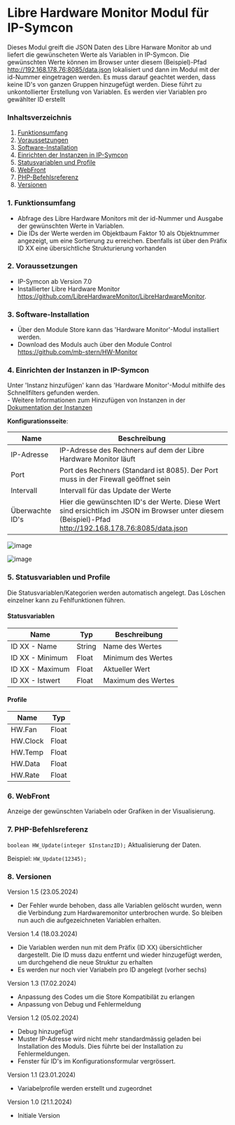 # Libre Hardware Monitor Modul für IP-Symcon
Dieses Modul greift die JSON Daten des Libre Harware Monitor ab und liefert die gewünscheten Werte als Variablen in IP-Symcon.
Die gewünschten Werte können im Browser unter diesem (Beispiel)-Pfad http://192.168.178.76:8085/data.json lokalisiert und dann im Modul mit der id-Nummer eingetragen werden.
Es muss darauf geachtet werden, dass keine ID's von ganzen Gruppen hinzugefügt werden. Diese führt zu unkontollierter Erstellung von Variablen. Es werden vier Variablen pro gewählter ID erstellt

### Inhaltsverzeichnis

1. [Funktionsumfang](#1-funktionsumfang)
2. [Voraussetzungen](#2-voraussetzungen)
3. [Software-Installation](#3-software-installation)
4. [Einrichten der Instanzen in IP-Symcon](#4-einrichten-der-instanzen-in-ip-symcon)
5. [Statusvariablen und Profile](#5-statusvariablen-und-profile)
6. [WebFront](#6-webfront)
7. [PHP-Befehlsreferenz](#7-php-befehlsreferenz)
8. [Versionen](#8-versionen)

### 1. Funktionsumfang

* Abfrage des Libre Hardware Monitors mit der id-Nummer und Ausgabe der gewünschten Werte in Variablen.
* Die IDs der Werte werden im Objektbaum Faktor 10 als Objektnummer angezeigt, um eine Sortierung zu erreichen. Ebenfalls ist über den Präfix ID XX eine übersichtliche Strukturierung vorhanden

### 2. Voraussetzungen

- IP-Symcon ab Version 7.0
- Installierter Libre Hardware Monitor https://github.com/LibreHardwareMonitor/LibreHardwareMonitor.

### 3. Software-Installation

* Über den Module Store kann das 'Hardware Monitor'-Modul installiert werden.
* Download des Moduls auch über den Module Control https://github.com/mb-stern/HW-Monitor

### 4. Einrichten der Instanzen in IP-Symcon

 Unter 'Instanz hinzufügen' kann das 'Hardware Monitor'-Modul mithilfe des Schnellfilters gefunden werden.  
	- Weitere Informationen zum Hinzufügen von Instanzen in der [Dokumentation der Instanzen](https://www.symcon.de/service/dokumentation/konzepte/instanzen/#Instanz_hinzufügen)

__Konfigurationsseite__:

Name     | Beschreibung
-------- | ------------------
IP-Adresse 		|  IP-Adresse des Rechners auf dem der Libre Hardware Monitor läuft
Port       		|  Port des Rechners (Standard ist 8085). Der Port muss in der Firewall geöffnet sein
Intervall  		|  Intervall für das Update der Werte
Überwachte ID's	|  Hier die gewünschten ID's der Werte. Diese Wert sind ersichtlich im JSON im Browser unter diesem (Beispiel)-Pfad http://192.168.178.76:8085/data.json

![image](https://github.com/mb-stern/HW-Monitor/assets/95777848/d107d460-658c-4279-bcd2-681bf1cba80b)

![image](https://github.com/mb-stern/HW-Monitor/assets/95777848/058973b0-92b8-4098-a073-61ec2f315058)

### 5. Statusvariablen und Profile

Die Statusvariablen/Kategorien werden automatisch angelegt. Das Löschen einzelner kann zu Fehlfunktionen führen.

#### Statusvariablen

Name   | Typ     | Beschreibung
------ | ------- | ------------
ID XX - Name    |   String   |	Name des Wertes
ID XX - Minimum |   Float    |	Minimum des Wertes
ID XX - Maximum |   Float    |	Aktueller Wert
ID XX - Istwert |   Float    |	Maximum des Wertes


#### Profile

Name   | Typ
------ | -------
HW.Fan    | Float
HW.Clock  | Float
HW.Temp   | Float
HW.Data   | Float
HW.Rate   | Float

### 6. WebFront

Anzeige der gewünschten Variabeln oder Grafiken in der Visualisierung.

### 7. PHP-Befehlsreferenz

`boolean HW_Update(integer $InstanzID);`
Aktualisierung der Daten.

Beispiel:
`HW_Update(12345);`

### 8. Versionen

Version 1.5 (23.05.2024)
* Der Fehler wurde behoben, dass alle Variablen gelöscht wurden, wenn die Verbindung zum Hardwaremonitor unterbrochen wurde. So bleiben nun auch die aufgezeichneten Variablen erhalten.

Version 1.4 (18.03.2024)
* Die Variablen werden nun mit dem Präfix (ID XX) übersichtlicher dargestellt. Die ID muss dazu entfernt und wieder hinzugefügt werden, um durchgehend die neue Struktur zu erhalten
* Es werden nur noch vier Variabeln pro ID angelegt (vorher sechs)

Version 1.3 (17.02.2024)
* Anpassung des Codes um die Store Kompatibilät zu erlangen
* Anpassung von Debug und Fehlermeldung

Version 1.2 (05.02.2024)
* Debug hinzugefügt
* Muster IP-Adresse wird nicht mehr standardmässig geladen bei Installation des Moduls. Dies führte bei der Installation zu Fehlermeldungen.
* Fenster für ID's im Konfigurationsformular vergrössert.

Version 1.1 (23.01.2024)
* Variabelprofile werden erstellt und zugeordnet

Version 1.0 (21.1.2024)
* Initiale Version
